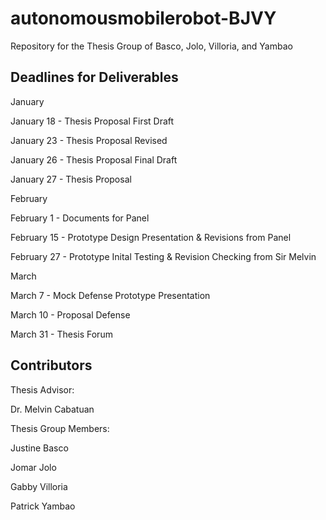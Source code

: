 # autonomousmobilerobot-BJVY
Repository for the Thesis Group of Basco, Jolo, Villoria, and Yambao

## Deadlines for Deliverables

January

January 18 - Thesis Proposal First Draft

January 23 - Thesis Proposal Revised

January 26 - Thesis Proposal Final Draft

January 27 - Thesis Proposal

February

February 1 - Documents for Panel

February 15 - Prototype Design Presentation & Revisions from Panel

February 27 - Prototype Inital Testing & Revision Checking from Sir Melvin

March

March 7 - Mock Defense Prototype Presentation

March 10 - Proposal Defense

March 31 - Thesis Forum

## Contributors

Thesis Advisor: 

Dr. Melvin Cabatuan

Thesis Group Members:

Justine Basco

Jomar Jolo

Gabby Villoria

Patrick Yambao
